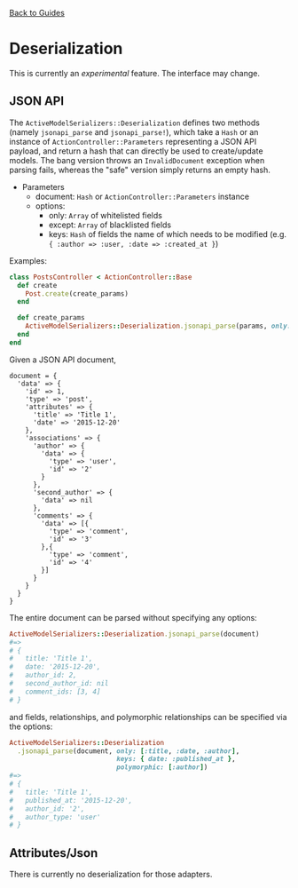 [Back to Guides](../README.md)

# Deserialization

This is currently an *experimental* feature. The interface may change.

## JSON API

The `ActiveModelSerializers::Deserialization` defines two methods (namely `jsonapi_parse` and `jsonapi_parse!`), which take a `Hash` or an instance of `ActionController::Parameters` representing a JSON API payload, and return a hash that can directly be used to create/update models. The bang version throws an `InvalidDocument` exception when parsing fails, whereas the "safe" version simply returns an empty hash.

- Parameters
  - document: `Hash` or `ActionController::Parameters` instance
  - options:
    - only: `Array` of whitelisted fields
    - except: `Array` of blacklisted fields
    - keys: `Hash` of fields the name of which needs to be modified (e.g. `{ :author => :user, :date => :created_at }`)

Examples:

```ruby
class PostsController < ActionController::Base
  def create
    Post.create(create_params)
  end

  def create_params
    ActiveModelSerializers::Deserialization.jsonapi_parse(params, only: [:title, :content, :author])
  end
end
```



Given a JSON API document,

```
document = {
  'data' => {
    'id' => 1,
    'type' => 'post',
    'attributes' => {
      'title' => 'Title 1',
      'date' => '2015-12-20'
    },
    'associations' => {
      'author' => {
        'data' => {
          'type' => 'user',
          'id' => '2'
        }
      },
      'second_author' => {
        'data' => nil
      },
      'comments' => {
        'data' => [{
          'type' => 'comment',
          'id' => '3'
        },{
          'type' => 'comment',
          'id' => '4'
        }]
      }
    }
  }
}
```

The entire document can be parsed without specifying any options:
```ruby
ActiveModelSerializers::Deserialization.jsonapi_parse(document)
#=>
# {
#   title: 'Title 1',
#   date: '2015-12-20',
#   author_id: 2,
#   second_author_id: nil
#   comment_ids: [3, 4]
# }
```

and fields, relationships, and polymorphic relationships can be specified via the options:

```ruby
ActiveModelSerializers::Deserialization
  .jsonapi_parse(document, only: [:title, :date, :author],
                           keys: { date: :published_at },
                           polymorphic: [:author])
#=>
# {
#   title: 'Title 1',
#   published_at: '2015-12-20',
#   author_id: '2',
#   author_type: 'user'
# }
```

## Attributes/Json

There is currently no deserialization for those adapters.
